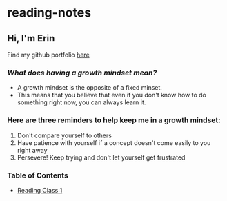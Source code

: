 # reading-notes

## Hi, I'm Erin 
Find my github portfolio [here](https://github.com/Erinsp)

### _What does having a growth mindset mean?_
- A growth mindset is the opposite of a fixed minset.
- This means that you believe that even if you don't know how to do something right now, you can always learn it.

### Here are three reminders to help keep me in a growth mindset:
1. Don't compare yourself to others
2. Have patience with yourself if a concept doesn't come easily to you right away
3. Persevere! Keep trying and don't let yourself get frustrated

### Table of Contents
- [Reading Class 1](https://erinsp.github.io/reading-notes/markdown)

